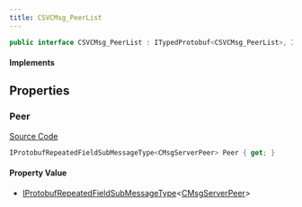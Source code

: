 ```yaml
---
title: CSVCMsg_PeerList
---
```


```csharp
public interface CSVCMsg_PeerList : ITypedProtobuf<CSVCMsg_PeerList>, INativeHandle, INetMessage<CSVCMsg_PeerList>, IDisposable
```

#### Implements

## Properties

### Peer

[Source Code](https://github.com/swiftly-solution/swiftlys2/blob/beta/managed/src/SwiftlyS2.Generated/Protobufs/Interfaces/CSVCMsg_PeerList.cs#L18)

```csharp
IProtobufRepeatedFieldSubMessageType<CMsgServerPeer> Peer { get; }
```

#### Property Value

- [IProtobufRepeatedFieldSubMessageType](/docs/api/shared/netmessages/iprotobufrepeatedfieldsubmessagetype-1)<[CMsgServerPeer](/docs/api/shared/protobufdefinitions/cmsgserverpeer)>

